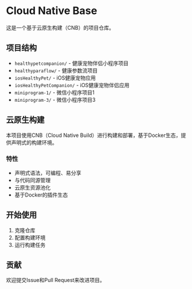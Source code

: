 # Cloud Native Base

这是一个基于云原生构建（CNB）的项目仓库。

## 项目结构

- `healthypetcompanion/` - 健康宠物伴侣小程序项目
- `healthyparaflow/` - 健康参数流项目
- `iosHealthyPet/` - iOS健康宠物应用
- `iosHealthyPetCompanion/` - iOS健康宠物伴侣应用
- `miniprogram-1/` - 微信小程序项目1
- `miniprogram-3/` - 微信小程序项目3

## 云原生构建

本项目使用CNB（Cloud Native Build）进行构建和部署，基于Docker生态，提供声明式的构建环境。

### 特性

- 声明式语法，可编程、易分享
- 与代码同源管理
- 云原生资源池化
- 基于Docker的插件生态

## 开始使用

1. 克隆仓库
2. 配置构建环境
3. 运行构建任务

## 贡献

欢迎提交Issue和Pull Request来改进项目。